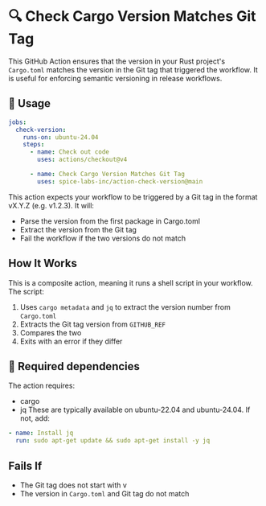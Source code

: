 # 🔍 Check Cargo Version Matches Git Tag

This GitHub Action ensures that the version in your Rust project's `Cargo.toml` matches the version in the Git tag that triggered the workflow. It is useful for enforcing semantic versioning in release workflows.

## 🚀 Usage
```yaml
jobs:
  check-version:
    runs-on: ubuntu-24.04
    steps:
      - name: Check out code
        uses: actions/checkout@v4

      - name: Check Cargo Version Matches Git Tag
        uses: spice-labs-inc/action-check-version@main
```
This action expects your workflow to be triggered by a Git tag in the format vX.Y.Z (e.g. v1.2.3). It will:
 - Parse the version from the first package in Cargo.toml
 - Extract the version from the Git tag
 - Fail the workflow if the two versions do not match

## How It Works
This is a composite action, meaning it runs a shell script in your workflow. The script:
 1. Uses `cargo metadata` and `jq` to extract the version number from `Cargo.toml`
 2. Extracts the Git tag version from `GITHUB_REF`
 3. Compares the two
 4. Exits with an error if they differ

## 🔧 Required dependencies
The action requires:
 - cargo
 - jq
These are typically available on ubuntu-22.04 and ubuntu-24.04. If not, add:
```yaml
- name: Install jq
  run: sudo apt-get update && sudo apt-get install -y jq
```

## Fails If
 - The Git tag does not start with v
 - The version in `Cargo.toml` and Git tag do not match
